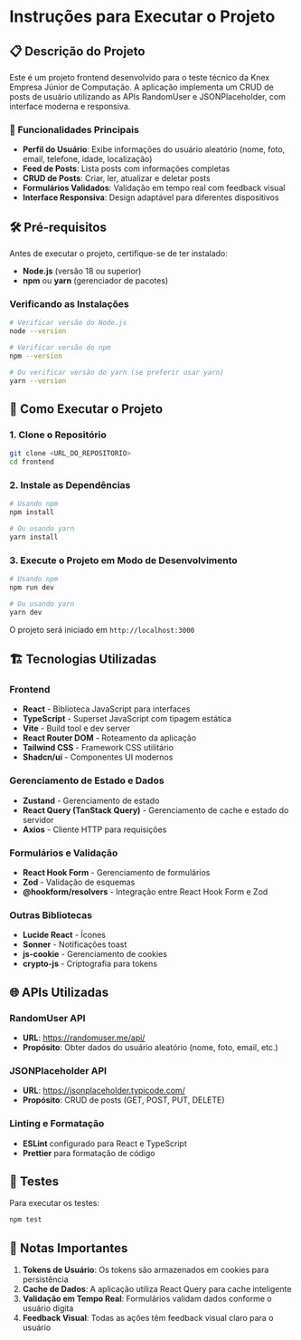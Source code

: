 # Instruções para Executar o Projeto

## 📋 Descrição do Projeto

Este é um projeto frontend desenvolvido para o teste técnico da Knex Empresa Júnior de Computação. A aplicação implementa um CRUD de posts de usuário utilizando as APIs RandomUser e JSONPlaceholder, com interface moderna e responsiva.

### 🎯 Funcionalidades Principais

- **Perfil do Usuário**: Exibe informações do usuário aleatório (nome, foto, email, telefone, idade, localização)
- **Feed de Posts**: Lista posts com informações completas
- **CRUD de Posts**: Criar, ler, atualizar e deletar posts
- **Formulários Validados**: Validação em tempo real com feedback visual
- **Interface Responsiva**: Design adaptável para diferentes dispositivos

## 🛠️ Pré-requisitos

Antes de executar o projeto, certifique-se de ter instalado:

- **Node.js** (versão 18 ou superior)
- **npm** ou **yarn** (gerenciador de pacotes)

### Verificando as Instalações

```bash
# Verificar versão do Node.js
node --version

# Verificar versão do npm
npm --version

# Ou verificar versão do yarn (se preferir usar yarn)
yarn --version
```

## 🚀 Como Executar o Projeto

### 1. Clone o Repositório

```bash
git clone <URL_DO_REPOSITORIO>
cd frontend
```

### 2. Instale as Dependências

```bash
# Usando npm
npm install

# Ou usando yarn
yarn install
```

### 3. Execute o Projeto em Modo de Desenvolvimento

```bash
# Usando npm
npm run dev

# Ou usando yarn
yarn dev
```

O projeto será iniciado em `http://localhost:3000`

## 🏗️ Tecnologias Utilizadas

### Frontend
- **React** - Biblioteca JavaScript para interfaces
- **TypeScript** - Superset JavaScript com tipagem estática
- **Vite** - Build tool e dev server
- **React Router DOM** - Roteamento da aplicação
- **Tailwind CSS** - Framework CSS utilitário
- **Shadcn/ui** - Componentes UI modernos

### Gerenciamento de Estado e Dados
- **Zustand** - Gerenciamento de estado
- **React Query (TanStack Query)** - Gerenciamento de cache e estado do servidor
- **Axios** - Cliente HTTP para requisições

### Formulários e Validação
- **React Hook Form** - Gerenciamento de formulários
- **Zod** - Validação de esquemas
- **@hookform/resolvers** - Integração entre React Hook Form e Zod

### Outras Bibliotecas
- **Lucide React** - Ícones
- **Sonner** - Notificações toast
- **js-cookie** - Gerenciamento de cookies
- **crypto-js** - Criptografia para tokens

## 🌐 APIs Utilizadas

### RandomUser API
- **URL**: https://randomuser.me/api/
- **Propósito**: Obter dados do usuário aleatório (nome, foto, email, etc.)

### JSONPlaceholder API
- **URL**: https://jsonplaceholder.typicode.com/
- **Propósito**: CRUD de posts (GET, POST, PUT, DELETE)

### Linting e Formatação
- **ESLint** configurado para React e TypeScript
- **Prettier** para formatação de código

## 🧪 Testes

Para executar os testes:

```bash
npm test
```

## 📝 Notas Importantes

1. **Tokens de Usuário**: Os tokens são armazenados em cookies para persistência
2. **Cache de Dados**: A aplicação utiliza React Query para cache inteligente
3. **Validação em Tempo Real**: Formulários validam dados conforme o usuário digita
4. **Feedback Visual**: Todas as ações têm feedback visual claro para o usuário